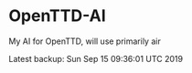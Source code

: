 # OpenTTD-AI
My AI for OpenTTD, will use primarily air

Latest backup: Sun Sep 15 09:36:01 UTC 2019
